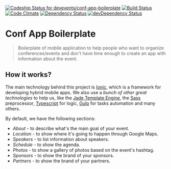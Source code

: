 [![Codeship Status for devevents/conf-app-boilerplate](https://codeship.com/projects/fd7e1b10-0a37-0133-3a25-5ae6dce7dd45/status?branch=master)](https://codeship.com/projects/90677)
[![Build Status](https://travis-ci.org/devevents/conf-app-boilerplate.svg?branch=master)](https://travis-ci.org/devevents/conf-app-boilerplate)
[![Code Climate](https://codeclimate.com/github/devevents/conf-app-boilerplate/badges/gpa.svg)](https://codeclimate.com/github/devevents/conf-app-boilerplate)
[![Dependency Status](https://david-dm.org/devevents/conf-app-boilerplate.png)](https://david-dm.org/devevents/conf-app-boilerplate)
[![devDependency Status](https://david-dm.org/devevents/conf-app-boilerplate/dev-status.svg)](https://david-dm.org/devevents/conf-app-boilerplate#info=devDependencies)

# Conf App Boilerplate

> Boilerplate of mobile application to help people who want to organize conferences/events and don't have time enough
to create an app with information about the event.

## How it works?

The main technology behind this project is [Ionic](http://ionicframework.com/), which is a framework for developing hybrid mobile apps. We also use a *bunch of other great technologies* to help us, like the [Jade Template Engine](http://jade-lang.com/), the [Sass](http://sass-lang.com/) preprocessor, [Typescript](http://www.typescriptlang.org/) for logic, [Gulp](http://gulpjs.com/) for tasks automation and many others.

By default, we have the following sections:

- *About* - to describe what's the main goal of your event.
- *Location* - to show where it's going to happen through Google Maps.
- *Speakers* - to list information about speakers.
- *Schedule* - to show the agenda.
- *Photos* - to show a gallery of photos based on the event's hashtag.
- *Sponsors* - to show the brand of your sponsors.
- *Partners* - to show the brand of your partners.

